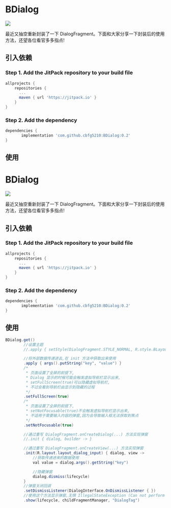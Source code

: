 # BDialog
[![](https://jitpack.io/v/cbfg5210/BDialog.svg)](https://jitpack.io/#cbfg5210/BDialog)

最近又抽空重新封装了一下 DialogFragment。下面和大家分享一下封装后的使用方法，还望各位看官多多指点!

## 引入依赖
### Step 1. Add the JitPack repository to your build file
```gradle
allprojects {
	repositories {
	  ...
	  maven { url 'https://jitpack.io' }
    }
}
```
### Step 2. Add the dependency
```gradle
dependencies {
       implementation 'com.github.cbfg5210:BDialog:0.2'
}
```

## 使用

# BDialog
[![](https://jitpack.io/v/cbfg5210/BDialog.svg)](https://jitpack.io/#cbfg5210/BDialog)

最近又抽空重新封装了一下 DialogFragment。下面和大家分享一下封装后的使用方法，还望各位看官多多指点!

## 引入依赖
### Step 1. Add the JitPack repository to your build file
```gradle
allprojects {
	repositories {
	  ...
	  maven { url 'https://jitpack.io' }
    }
}
```
### Step 2. Add the dependency
```gradle
dependencies {
       implementation 'com.github.cbfg5210:BDialog:0.2'
}
```

## 使用
```java
BDialog.get()
        //设置主题
        //.apply { setStyle(DialogFragment.STYLE_NORMAL, R.style.BLayoutDialogTheme) }

        //将外部数据传递进去,在 init 方法中获取出来使用
        .apply { args().putString("key", "value") }
        /*
         * 页面设置了全屏的前提下,
         * Dialog 显示的时候可能会触发虚拟导航栏显示出来,
         * setFullScreen(true)可以隐藏虚拟导航栏,
         * 不过会看到导航栏由显示到隐藏的过程
         */
        .setFullScreen(true)
        /*
         * 页面设置了全屏的前提下,
         * setNotFocusable(true)不会触发虚拟导航栏显示出来,
         * 不适用于需要输入内容的弹窗,因为会导致输入框无法获取到焦点
         */
        .setNotFocusable(true)

        //通过重写 DialogFragment.onCreateDialog(...) 方法实现弹窗
        //.init { dialog, builder -> }

        //通过重写 DialogFragment.onCreateView(...) 方法实现弹窗
        .init(R.layout.layout_dialog_input) { dialog, view ->
            //获取传递进来的数据使用
            val value = dialog.args().getString("key")

            //隐藏弹窗
            dialog.dismiss(lifecycle)
        }
        //弹窗关闭回调
        .setDismissListener(DialogInterface.OnDismissListener { })
        //使用这个方法显示弹窗,无惧 IllegalStateException (Can not perform this action after onSaveInstanceState)
        .show(lifecycle, childFragmentManager, "DialogTag")
```
